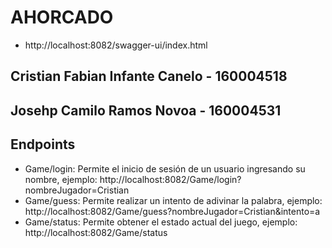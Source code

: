 # AHORCADO
- http://localhost:8082/swagger-ui/index.html
## Cristian Fabian Infante Canelo - 160004518
## Josehp Camilo Ramos Novoa - 160004531

## Endpoints
- Game/login: Permite el inicio de sesión de un usuario ingresando su nombre, ejemplo: http://localhost:8082/Game/login?nombreJugador=Cristian
- Game/guess: Permite realizar un intento de adivinar la palabra, ejemplo: http://localhost:8082/Game/guess?nombreJugador=Cristian&intento=a
- Game/status: Permite obtener el estado actual del juego, ejemplo: http://localhost:8082/Game/status